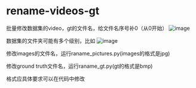 # rename-videos-gt
批量修改数据集的video，gt的文件名，给文件名序号补0（从0开始）
![image](https://github.com/milkcat0904/rename-videos-gt/raw/master/pic/goal.png)

数据集的文件夹可能有多个级别，比如
![image](https://github.com/milkcat0904/rename-videos-gt/raw/master/pic/dataset_file_structure.png)

修改images的文件名，运行raname_pictures.py(images的格式是jpg)

修改ground truth文件名，运行raname_gt.py(gt的格式是bmp)

格式应具体要求可以在代码中修改
